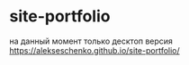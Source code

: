 # site-portfolio
на данный момент только десктоп версия
https://alekseschenko.github.io/site-portfolio/
